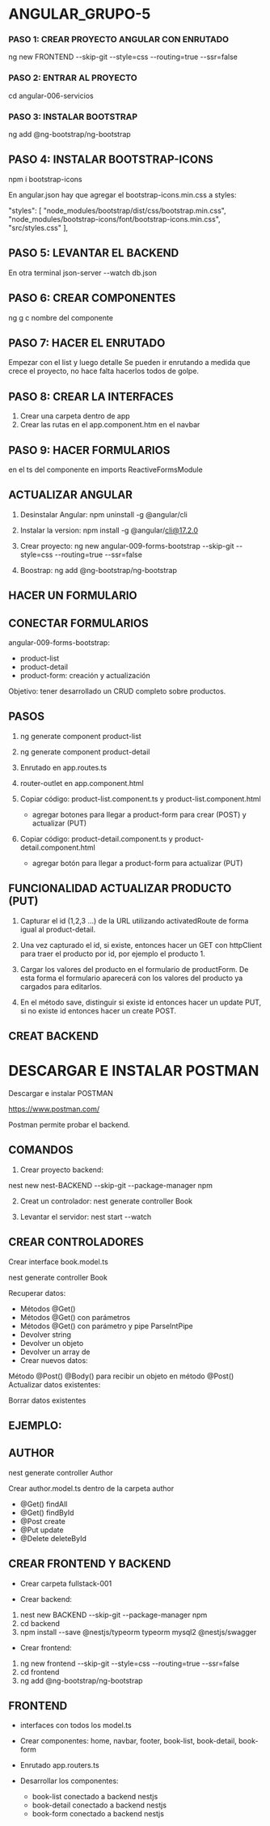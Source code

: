 # ANGULAR_GRUPO-5 

### PASO 1: CREAR PROYECTO ANGULAR CON ENRUTADO

ng new FRONTEND --skip-git --style=css --routing=true --ssr=false

### PASO 2: ENTRAR AL PROYECTO

cd angular-006-servicios

### PASO 3: INSTALAR BOOTSTRAP

ng add @ng-bootstrap/ng-bootstrap

## PASO 4: INSTALAR BOOTSTRAP-ICONS

npm i bootstrap-icons

En angular.json hay que agregar el bootstrap-icons.min.css a styles:

 "styles": [
              "node_modules/bootstrap/dist/css/bootstrap.min.css",
              "node_modules/bootstrap-icons/font/bootstrap-icons.min.css",
              "src/styles.css"
            ],

## PASO 5: LEVANTAR EL BACKEND

En otra terminal
json-server --watch db.json

## PASO 6: CREAR COMPONENTES

ng g c nombre del componente

## PASO 7: HACER EL ENRUTADO

Empezar con el list y luego detalle
Se pueden ir enrutando a medida que crece el proyecto, 
no hace falta hacerlos todos de golpe.

## PASO 8: CREAR LA INTERFACES
1. Crear una carpeta dentro de app
2. Crear las rutas en el app.component.htm en el navbar

## PASO 9: HACER FORMULARIOS

en el ts del componente en imports
ReactiveFormsModule

## ACTUALIZAR ANGULAR

1. Desinstalar Angular:
  npm uninstall -g @angular/cli

2. Instalar la version:
  npm install -g @angular/cli@17.2.0

3. Crear proyecto:
ng new angular-009-forms-bootstrap --skip-git --style=css --routing=true --ssr=false

4. Boostrap:
  ng add @ng-bootstrap/ng-bootstrap

## HACER UN FORMULARIO

## CONECTAR FORMULARIOS

angular-009-forms-bootstrap:

* product-list
* product-detail
* product-form: creación y actualización

Objetivo: tener desarrollado un CRUD completo sobre productos.

## PASOS

1. ng generate component product-list

2. ng generate component product-detail

3. Enrutado en app.routes.ts

4. router-outlet en app.component.html

5. Copiar código: product-list.component.ts y product-list.component.html
    * agregar botones para llegar a product-form para crear (POST) y actualizar (PUT)

6. Copiar código: product-detail.component.ts y product-detail.component.html
    * agregar botón para llegar a product-form para actualizar (PUT)


## FUNCIONALIDAD ACTUALIZAR PRODUCTO (PUT)

1. Capturar el id (1,2,3 ...) de la URL utilizando activatedRoute de forma igual al product-detail.

2. Una vez capturado el id, si existe, entonces hacer un GET con httpClient para traer el producto por id, por ejemplo el producto 1.

3. Cargar los valores del producto en el formulario de productForm. De esta forma el formulario aparecerá con los valores del producto ya cargados para editarlos.

4. En el método save, distinguir si existe id entonces hacer un update PUT, si no existe id entonces hacer un create POST.


## CREAT BACKEND

# DESCARGAR E INSTALAR POSTMAN
Descargar e instalar POSTMAN

https://www.postman.com/

Postman permite probar el backend.

## COMANDOS 

1. Crear proyecto backend:

nest new nest-BACKEND --skip-git --package-manager npm

2. Creat un controlador:
nest generate controller Book

3. Levantar el servidor:
nest start --watch

## CREAR CONTROLADORES

Crear interface book.model.ts

nest generate controller Book

Recuperar datos:

* Métodos @Get()
* Métodos @Get() con parámetros
* Métodos @Get() con parámetro y pipe ParseIntPipe
* Devolver string
* Devolver un objeto
* Devolver un array de
* Crear nuevos datos:

Método @Post()
@Body() para recibir un objeto en método @Post()
Actualizar datos existentes:

Borrar datos existentes

## EJEMPLO:

## AUTHOR

nest generate controller Author

Crear author.model.ts dentro de la carpeta author

* @Get() findAll
* @Get() findById
* @Post create
* @Put update
* @Delete deleteById

## CREAR FRONTEND Y BACKEND

* Crear carpeta fullstack-001

* Crear backend:
1. nest new BACKEND --skip-git --package-manager npm
2. cd backend
3. npm install --save @nestjs/typeorm typeorm mysql2 @nestjs/swagger

* Crear frontend:
1. ng new frontend --skip-git --style=css --routing=true --ssr=false
2. cd frontend
3. ng add @ng-bootstrap/ng-bootstrap

## FRONTEND

* interfaces con todos los model.ts

* Crear componentes: home, navbar, footer, book-list, book-detail, book-form

* Enrutado app.routers.ts

* Desarrollar los componentes:

  * book-list conectado a backend nestjs
  * book-detail conectado a backend nestjs
  * book-form conectado a backend nestjs